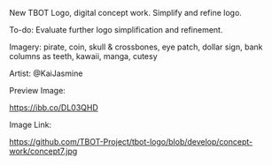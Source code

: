 New TBOT Logo, digital concept work. Simplify and refine logo.

To-do: Evaluate further logo simplification and refinement.

Imagery: pirate, coin, skull & crossbones, eye patch, dollar sign, bank columns as teeth, kawaii, manga, cutesy

Artist: @KaiJasmine

Preview Image:

https://ibb.co/DL03QHD

Image Link: 

https://github.com/TBOT-Project/tbot-logo/blob/develop/concept-work/concept7.jpg
